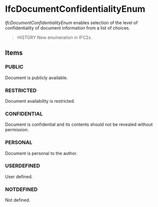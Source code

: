 # IfcDocumentConfidentialityEnum

_IfcDocumentConfidentialityEnum_ enables selection of the level of confidentiality of document information from a list of choices.

> HISTORY New enumeration in IFC2x.

## Items

### PUBLIC
Document is publicly available.

### RESTRICTED
Document availability is restricted.

### CONFIDENTIAL
Document is confidential and its contents should not be revealed without permission.

### PERSONAL
Document is personal to the author.

### USERDEFINED
User defined.

### NOTDEFINED
Not defined.
